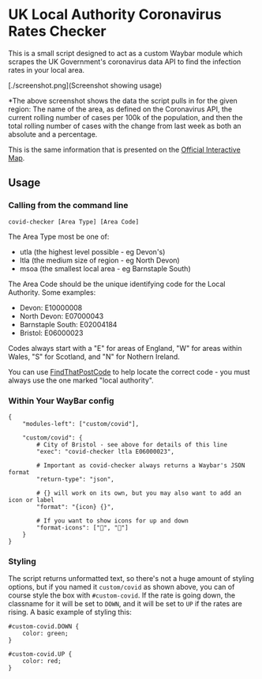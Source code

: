 
UK Local Authority Coronavirus Rates Checker
============================================

This is a small script designed to act as a custom Waybar module which
scrapes the UK Government's coronavirus data API to find the infection
rates in your local area.

[./screenshot.png](Screenshot showing usage)

*The above screenshot shows the data the script pulls in for the given
region: The name of the area, as defined on the Coronavirus API, the
current rolling number of cases per 100k of the population, and then the
total rolling number of cases with the change from last week as both an
absolute and a percentage.

This is the same information that is presented on the [Official
Interactive Map][2].

## Usage

### Calling from the command line

```
covid-checker [Area Type] [Area Code]
```

The Area Type most be one of:
* utla (the highest level possible - eg Devon's)
* ltla (the medium size of region - eg North Devon)
* msoa (the smallest local area - eg Barnstaple South)

The Area Code should be the unique identifying code for the Local
Authority. Some examples:
* Devon: E10000008
* North Devon: E07000043
* Barnstaple South: E02004184
* Bristol: E06000023

Codes always start with a "E" for areas of England, "W" for areas within
Wales, "S" for Scotland, and "N" for Nothern Ireland.

You can use [FindThatPostCode][1] to help locate the correct code - you
must always use the one marked "local authority".

### Within Your WayBar config

```
{
    "modules-left": ["custom/covid"],

    "custom/covid": {
        # City of Bristol - see above for details of this line
        "exec": "covid-checker ltla E06000023",

        # Important as covid-checker always returns a Waybar's JSON format
        "return-type": "json",

        # {} will work on its own, but you may also want to add an icon or label
        "format": "{icon} {}",

        # If you want to show icons for up and down
        "format-icons": ["", ""]
    }
}
```

### Styling

The script returns unformatted text, so there's not a huge amount of
styling options, but if you named it `custom/covid` as shown above, you
can of course style the box with `#custom-covid`. If the rate is going
down, the classname for it will be set to `DOWN`, and it will be set to
`UP` if the rates are rising. A basic example of styling this:

```
#custom-covid.DOWN {
    color: green;
}

#custom-covid.UP {
    color: red;
}
```


[1]: https://findthatpostcode.uk/
[2]: https://coronavirus.data.gov.uk/details/interactive-map

